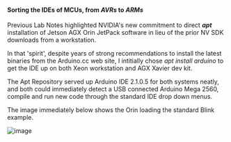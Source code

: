 #### Sorting the IDEs of MCUs, from *AVRs* to *ARMs*

Previous Lab Notes highlighted NVIDIA's new commitment to direct ***apt*** installation of Jetson AGX Orin JetPack software in lieu of the prior NV SDK downloads from a workstation.

In that 'spirit', despite years of strong recommendations to install the latest binaries from the Arduino.cc web site, I intitially chose *apt install arduino* to get the IDE up on both Xeon workstation and AGX Xavier dev kit.

The Apt Repository served up Arduino IDE 2.1.0.5 for both systems neatly, and both could immediately detect a USB connected Arduino Mega 2560, compile and run new code through the standard IDE drop down menus.

The image immediately below shows the Orin loading the standard Blink example.

![image](https://user-images.githubusercontent.com/71346897/211944288-7e1ea393-f51b-4129-800b-24fb36ffc5ff.jpeg)

